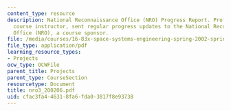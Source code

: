 ```yaml
---
content_type: resource
description: National Reconnaissance Office (NRO) Progress Report. Prof. Miller, a
  course instructor, sent regular progress updates to the National Reconnaissance
  Office (NRO), a course sponsor.
file: /media/courses/16-83x-space-systems-engineering-spring-2002-spring-2003/cfac3fa446318fa6fda03817f8e93738_nro3_200206.pdf
file_type: application/pdf
learning_resource_types:
- Projects
ocw_type: OCWFile
parent_title: Projects
parent_type: CourseSection
resourcetype: Document
title: nro3_200206.pdf
uid: cfac3fa4-4631-8fa6-fda0-3817f8e93738
---
```

